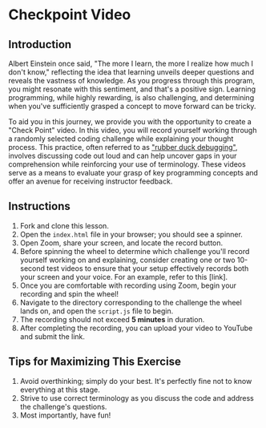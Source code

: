 # Checkpoint Video

## Introduction

Albert Einstein once said, "The more I learn, the more I realize how much I don't know," reflecting the idea that learning unveils deeper questions and reveals the vastness of knowledge. As you progress through this program, you might resonate with this sentiment, and that's a positive sign. Learning programming, while highly rewarding, is also challenging, and determining when you've sufficiently grasped a concept to move forward can be tricky.

To aid you in this journey, we provide you with the opportunity to create a "Check Point" video. In this video, you will record yourself working through a randomly selected coding challenge while explaining your thought process. This practice, often referred to as ["rubber duck debugging"](https://en.wikipedia.org/wiki/Rubber_duck_debugging), involves discussing code out loud and can help uncover gaps in your comprehension while reinforcing your use of terminology. These videos serve as a means to evaluate your grasp of key programming concepts and offer an avenue for receiving instructor feedback.

## Instructions

1. Fork and clone this lesson.
2. Open the `index.html` file in your browser; you should see a spinner.
3. Open Zoom, share your screen, and locate the record button.
4. Before spinning the wheel to determine which challenge you'll record yourself working on and explaining, consider creating one or two 10-second test videos to ensure that your setup effectively records both your screen and your voice. For an example, refer to this [link].
5. Once you are comfortable with recording using Zoom, begin your recording and spin the wheel!
6. Navigate to the directory corresponding to the challenge the wheel lands on, and open the `script.js` file to begin.
7. The recording should not exceed **5 minutes** in duration.
8. After completing the recording, you can upload your video to YouTube and submit the link.

## Tips for Maximizing This Exercise

1. Avoid overthinking; simply do your best. It's perfectly fine not to know everything at this stage.
2. Strive to use correct terminology as you discuss the code and address the challenge's questions.
3. Most importantly, have fun!